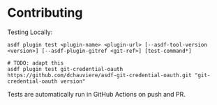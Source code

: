 # Contributing

Testing Locally:

```shell
asdf plugin test <plugin-name> <plugin-url> [--asdf-tool-version <version>] [--asdf-plugin-gitref <git-ref>] [test-command*]

# TODO: adapt this
asdf plugin test git-credential-oauth https://github.com/dchauviere/asdf-git-credential-oauth.git "git-credential-oauth version"
```

Tests are automatically run in GitHub Actions on push and PR.
